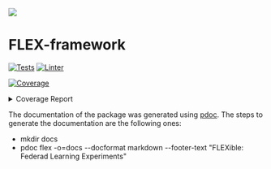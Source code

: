![](https://twemoji.maxcdn.com/v/latest/72x72/1f938.png)

# FLEX-framework

[![Tests](https://github.com/FLEXible-FL/FLEX-framework/actions/workflows/pytest.yml/badge.svg)](https://github.com/FLEXible-FL/FLEX-framework/actions/workflows/pytest.yml)
[![Linter](https://github.com/FLEXible-FL/FLEX-framework/actions/workflows/trunk.yml/badge.svg)](https://github.com/FLEXible-FL/FLEX-framework/actions/workflows/trunk.yml)
<!-- Pytest Coverage Comment:Begin -->
<a href="https://github.com/FLEXible-FL/FLEX-framework/blob/main/README.md"><img alt="Coverage" src="https://img.shields.io/badge/Coverage-92%25-brightgreen.svg" /></a><details><summary>Coverage Report </summary><table><tr><th>File</th><th>Stmts</th><th>Miss</th><th>Cover</th><th>Missing</th></tr><tbody><tr><td colspan="5"><b>flex/data</b></td></tr><tr><td>&nbsp; &nbsp;<a href="https://github.com/FLEXible-FL/FLEX-framework/blob/main/flex/data/flex_data_distribution.py">flex_data_distribution.py</a></td><td>147</td><td>8</td><td>95%</td><td><a href="https://github.com/FLEXible-FL/FLEX-framework/blob/main/flex/data/flex_data_distribution.py#L32-L33">32&ndash;33</a>, <a href="https://github.com/FLEXible-FL/FLEX-framework/blob/main/flex/data/flex_data_distribution.py#L45-L46">45&ndash;46</a>, <a href="https://github.com/FLEXible-FL/FLEX-framework/blob/main/flex/data/flex_data_distribution.py#L58-L59">58&ndash;59</a>, <a href="https://github.com/FLEXible-FL/FLEX-framework/blob/main/flex/data/flex_data_distribution.py#L77-L78">77&ndash;78</a></td></tr><tr><td>&nbsp; &nbsp;<a href="https://github.com/FLEXible-FL/FLEX-framework/blob/main/flex/data/flex_data_object.py">flex_data_object.py</a></td><td>63</td><td>32</td><td>49%</td><td><a href="https://github.com/FLEXible-FL/FLEX-framework/blob/main/flex/data/flex_data_object.py#L54-L66">54&ndash;66</a>, <a href="https://github.com/FLEXible-FL/FLEX-framework/blob/main/flex/data/flex_data_object.py#L79-L89">79&ndash;89</a>, <a href="https://github.com/FLEXible-FL/FLEX-framework/blob/main/flex/data/flex_data_object.py#L106-L113">106&ndash;113</a>, <a href="https://github.com/FLEXible-FL/FLEX-framework/blob/main/flex/data/flex_data_object.py#L131-L143">131&ndash;143</a></td></tr><tr><td><b>TOTAL</b></td><td><b>490</b></td><td><b>40</b></td><td><b>92%</b></td><td>&nbsp;</td></tr></tbody></table></details>
<!-- Pytest Coverage Comment:End -->



The documentation of the package was generated using [pdoc](https://pdoc3.github.io/pdoc/). The steps to generate the documentation are the following ones:
- mkdir docs
- pdoc flex -o=docs --docformat markdown --footer-text "FLEXible: Federad Learning Experiments"
